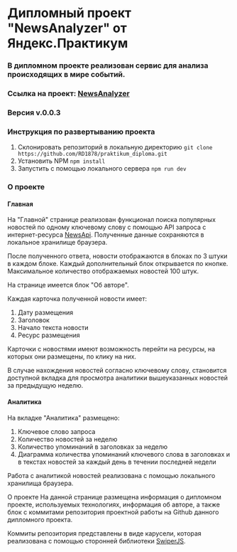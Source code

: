 # **Дипломный проект "NewsAnalyzer" от Яндекс.Практикум**
### В дипломном проекте реализован сервис для анализа происходящих в мире событий.
### Ссылка на проект: [NewsAnalyzer](https://rd1878.github.io/praktikum_diploma/)
### Версия v.0.0.3
### Инструкция по развертыванию проекта
1. Склонировать репозиторий в локальную директорию
`git clone https://github.com/RD1878/praktikum_diploma.git`
2. Установить NPM
`npm install`
3. Запустить с помощью локального сервера
`npm run dev`

### О проекте

#### Главная
На "Главной" странице реализован функционал поиска популярных новостей по одному ключевому слову с помощью API запроса с интернет-ресурса [NewsApi](https://newsapi.org/). Полученные данные сохраняются в локальное хранилище браузера.

После полученного ответа, новости отображаются в блоках по 3 штуки в каждом блоке. Каждый дополнительный блок открывается по кнопке. Максимальное количество отображаемых новостей 100 штук.

На странице имеется блок "Об авторе".

Каждая карточка полученной новости имеет:

1. Дату размещения
2. Заголовок
3. Начало текста новости
4. Ресурс размещения

Карточки с новостями имеют возможность перейти на ресурсы, на которых они размещены, по клику на них.

В случае нахождения новостей согласно ключевому слову, становится доступной вкладка для просмотра аналитики вышеуказанных новостей за предыдущую неделю.

#### Аналитика
На вкладке "Аналитика" размещено:

1. Ключевое слово запроса
2. Количество новостей за неделю
3. Количество упоминаний в заголовках за неделю
4. Диаграмма количества упоминаний ключевого слова в заголовках и в текстах новостей за каждый день в течении последней недели

Работа с аналитикой новостей реализована с помощью локального хранилища браузера.

О проекте
На данной странице размещена информация о дипломном проекте, используемых технологиях, информация об авторе, а также блок с коммитами репозитория проектной работы на Github данного дипломного проекта.

Коммиты репозитория представлены в виде карусели, которая реализована с помощью сторонней библиотеки [SwiperJS](https://swiperjs.com/).
